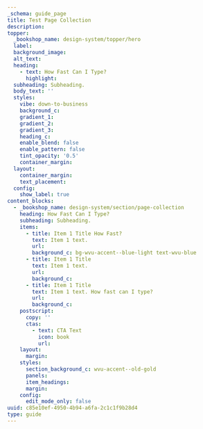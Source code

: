 ```yaml
---
_schema: guide_page
title: Test Page Collection
description:
topper:
  _bookshop_name: design-system/topper/hero
  label:
  background_image:
  alt_text:
  heading:
    - text: How Fast Can I Type?
      highlight:
  subheading: Subheading.
  body_text: ''
  styles:
    vibe: down-to-business
    background_c:
    gradient_1:
    gradient_2:
    gradient_3:
    heading_c:
    enable_blend: false
    enable_pattern: false
    tint_opacity: '0.5'
    container_margin:
  layout:
    container_margin:
    text_placement:
  config:
    show_label: true
content_blocks:
  - _bookshop_name: design-system/section/page-collection
    heading: How Fast Can I Type?
    subheading: Subheading.
    items:
      - title: Item 1 Title How Fast?
        text: Item 1 text.
        url:
        background_c: bg-wvu-accent--blue-light text-wvu-blue
      - title: Item 1 Title
        text: Item 1 text.
        url:
        background_c:
      - title: Item 1 Title
        text: Item 1 text. How fast can I type?
        url:
        background_c:
    postscript:
      copy: ''
      ctas:
        - text: CTA Text
          icon: book
          url:
    layout:
      margin:
    styles:
      section_background_c: wvu-accent--old-gold
      panels:
      item_headings:
      margin:
    config:
      edit_mode_only: false
uuid: c85e10ef-4950-4b94-a6fa-2c1c1f9b28d4
type: guide
---
```

